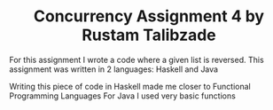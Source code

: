 <h1 align = "center"> Concurrency Assignment 4 by Rustam Talibzade </h1>

For this assignment I wrote a code where a given list is reversed.
This assignment was written in 2 languages: Haskell and Java

Writing this piece of code in Haskell made me closer to Functional Programming Languages
For Java I used very basic functions
